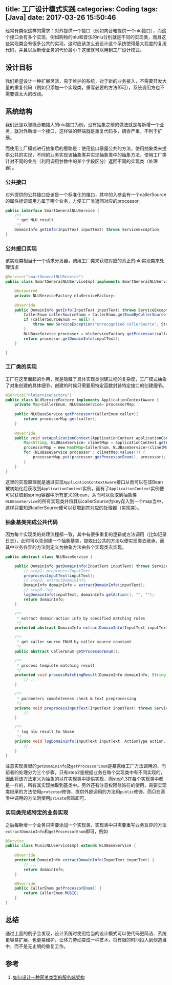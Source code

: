title: 工厂设计模式实践
categories: Coding
tags: [Java]
date: 2017-03-26 15:50:46
---

经常有类似这样的需求：对外提供一个接口（例如向音箱提供一个nlu接口），而这个接口会有多个实现，例如购物的nlu和音乐的nlu分别就是不同的实现类，而且这些实现类会有很多公共的实现，这时应该怎么去设计这个系统使得最大程度的复用代码，并且以后新增业务的代价最小？这里就可以用到工厂设计模式。<!-- more -->

## 设计目标

我们希望设计一种扩展灵活，易于维护的系统，对于新的业务接入，不需要开发大量的重复代码（例如只添加一个实现类，重写必要的方法即可），系统调用方也不需要做太大的改动。

## 系统结构

我们还是以智能音箱接入的nlu接口为例，没有抽象之前的做法就是每新增一个业务，就对外新增一个接口，这样做的弊端就是重复代码多，耦合严重，不利于扩展。

而使用工厂模式进行抽象后的思路是：使用接口暴露公共的方法，使用抽象类来提供公共的实现，不同的业务实现该抽象类并实现抽象类中的抽象方法，使用工厂类针对不同的业务（利用调用参数中的某个字段区分）返回不同的实现类（处理器）。

### 公共接口

对外提供的公共接口应该是一个标准化的接口，其中的入参会有一个callerSource的属性标识调用方属于哪个业务，方便工厂类返回对应的processor。

```java
public interface SmartGeneralNLUService {
	/**
	 * get NLU result
	 */
	DomainInfo getInfo(InputText inputText) throws ServiceException;
}
```

### 公共接口实现

该实现类相当于一个请求分发器，调用工厂类来获取对应的真正的nlu实现类来处理请求

```java
@Service("smartGeneralNLUService")
public class SmartGeneralNLUServiceImpl implements SmartGeneralNLUService {

	@Autowired
	private NLUServiceFactory nluServiceFactory;
	
	@Override
	public DomainInfo getInfo(InputText inputText) throws ServiceException {
		CallerEnum callerSourceEnum = CallerEnum.getEnumByCallerSource(inputText.getCallerSource());
		if (callerSourceEnum == null) {
			throw new ServiceException("unrecognized callerSource", Status.INVALID_ARGUMENT);
		}
		NLUBaseService processor = nluServiceFactory.getProcessor(callerSourceEnum);
		return processor.getDomainInfo(inputText);
	}

}
```

### 工厂类的实现

工厂在这里面起的作用，就是隐藏了具体实现类创建过程的复杂度，工厂模式抽象了对象创建的具体细节，创建的时候只需要用特定函数封装特定接口的创建细节。

```java
@Service("nluServiceFactory")
public class NLUServiceFactory implements ApplicationContextAware {
	private Map<CallerEnum, NLUBaseService> processorMap;
	
	public NLUBaseService getProcessor(CallerEnum caller){
		return processorMap.get(caller);
	}
	
	@Override
	public void setApplicationContext(ApplicationContext applicationContext) throws BeansException {
		Map<String, NLUBaseService> clinetMap = applicationContext.getBeansOfType(NLUBaseService.class);
		processorMap = new HashMap<CallerEnum, NLUBaseService>(clinetMap.size());
		for (NLUBaseService processor : clinetMap.values()) {
			processorMap.put(processor.getProcessorEnum(), processor);
		}
	}
}
```
这里的实现原理就是通过实现`ApplicationContextAware`接口从而可以在该Bean被初始化后获取到`ApplicationContext`实例，而有了`ApplicationContext`实例便可以获取到spring容器中所有定义的bean，从而可以获取到抽象类`NLUBaseService`的所有实现类并将其以callerSource为key存入到一个map当中，这样只要知道callerSource便可以获取到其对应的处理器（实现类）。


### 抽象基类完成公共代码

因为每个实现类的处理流程都一致，其中有很多重复的逻辑或方法调用（比如记录日志），此时可以先创建一个抽象基类，提取出公共的方法以便实现类去继承，而其中业务各异的方法则定义为抽象方法由各个实现类去实现。

```java
public abstract class NLUBaseService {

	public DomainInfo getDomainInfo(InputText inputText) throws ServiceException {
		// step1: preprocessInputText
		preprocessInputText(inputText);
		// step2: extractDomainInfo
		DomainInfo domainInfo = extractDomainInfo(inputText);
		// step3：log
		logDomainInfo(inputText, domainInfo.getAction(), "", "");
		return domainInfo;
	}

	/**
	 * extract domain/action info by specified matching rules
	 */
	protected abstract DomainInfo extractDomainInfo(InputText inputText);

	/**
	 * get caller source ENUM by caller source constant
	 */
	public abstract CallerEnum getProcessorEnum();

	/**
	 * process templete matching result
	 */
	protected void processMatchingResult(DomainInfo domainInfo, String sequence) {
		// ...
	}

	/**
	 * parameters completeness check & text preprocessing
	 */
	private void preprocessInputText(InputText inputText) throws ServiceException {
		//
	}

	/**
	 * log nlu result to hbase
	 */
	private void logDomainInfo(InputText inputText, ActionType action, String triageInfos, String isChange) {
		//...
	}
}
```

注意实现类里的`getDomainInfo`及`getProcessorEnum`是暴露给工厂方法调用的，而前者的处理分为三个步骤，只有step2是根据业务在每个实现类中有不同实现的，因此将该方法定义为抽象的以在实现类中提供实现，而step1,3在每个实现类中都是一样的，所有其实现抽取到基类中。另外还有注意权限修饰符的使用，需要实现类继承的方法使用`protected`修饰，提供外部调用的方法用`public`修饰，而只在基类中调用的方法则使用`private`修饰即可。

### 实现类完成特定的业务实现

之后每新增一个业务只需要添加一个实现类，实现类中只需要重写业务互异的方法`extractDomainInfo`和`getProcessorEnum`即可，例如

```java
@Service
public class MusicNLUServiceImpl extends NLUBaseService {
	
	@Override
	protected DomainInfo extractDomainInfo(InputText inputText) {
		// 。。。
		return domainInfo;
	}

	@Override
	public CallerEnum getProcessorEnum() {
		return CallerEnum.MUSIC;
	}
}
```

## 总结

通过上面的例子会发现，设计系统时使用恰当的设计模式可以使代码更简洁、系统更容易扩展、也更易维护，让体力劳动变成一种艺术，将有限的时间投入到创造当中，而不是无止境的重复工作。

## 参考

1. [如何设计一种网关类型的服务端架构](http://www.jianshu.com/p/648c5031bcf1)